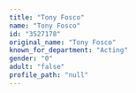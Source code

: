 ```yaml
---
title: "Tony Fosco"
name: "Tony Fosco"
id: "3527178"
original_name: "Tony Fosco"
known_for_department: "Acting"
gender: "0"
adult: "false"
profile_path: "null"
---
```

